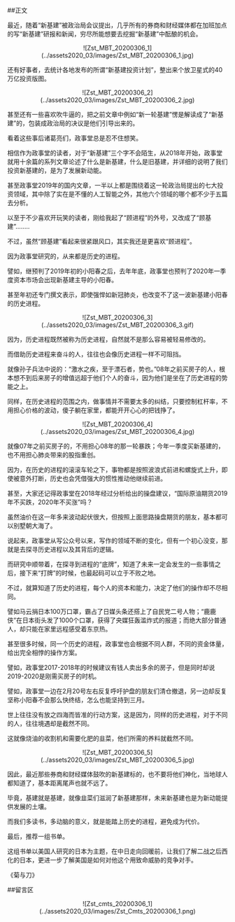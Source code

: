 ##正文

最近，随着“新基建”被政治局会议提出，几乎所有的券商和财经媒体都在加班加点的写“新基建”研报和新闻，穷尽所能想要去挖掘“新基建”中酝酿的机会。

 <div align="center">![Zst_MBT_20200306_1](../assets2020_03/images/Zst_MBT_20200306_1.jpg)</div>

还有好事者，去统计各地发布的所谓“新基建投资计划”，整出来个放卫星式的40万亿投资版图。

 <div align="center">![Zst_MBT_20200306_2](../assets2020_03/images/Zst_MBT_20200306_2.jpg)</div>

甚至还有一些喜欢吹牛逼的，把之前文章中例如“新一轮基建”愣是解读成了“新基建”的，包装成政治局的决议是他们引导出来的。

看着这些事后诸葛亮们，政事堂总是忍不住想笑。

相信作为政事堂的读者，对于“新基建”三个字不会陌生，从2018年开始，政事堂就用十余篇的系列文章论述了什么是新基建，什么是旧基建，并详细的说明了我们投资新基建的，是为了发展新动能。

甚至政事堂2019年的国内文章，一半以上都是围绕着这一轮政治局提出的七大投资领域，其中除了实在是不懂的人工智能之外，其他六个领域的哪个都不少于五篇去分析。

以至于不少喜欢开玩笑的读者，刚给我起了“顾进程”的外号，又改成了“顾基建”........

不过，虽然“顾基建”看起来很紧跟风口，其实我还是更喜欢“顾进程”。

因为政事堂研究的，从来都是历史的进程。

譬如，继预判了2019年初的小阳春之后，去年年底，政事堂也预判了2020年一季度资本市场会出现新基建主导的小阳春。

甚至年初还专门撰文表示，即使强悍如新冠肺炎，也改变不了这一波新基建小阳春的历史进程。

 <div align="center">![Zst_MBT_20200306_3](../assets2020_03/images/Zst_MBT_20200306_3.gif)</div>

因为，历史进程既然被称为历史进程，自然就不是那么容易被轻易修改的。

而借助历史进程来奋斗的人，往往也会像历史进程一样不可阻挡。

就像孙子兵法中说的：“激水之疾，至于漂石者，势也。”08年之前买房子的人，根本想不到后来房子的增值远超于他们个人的奋斗，因为他们是坐在了历史进程的势能之上。

同样，在历史进程的范围之内，做事情并不需要太多的纠结，只要控制杠杆率，不用担心价格的波动，傻子躺在家里，都能开开心心的把钱挣了。

 <div align="center">![Zst_MBT_20200306_4](../assets2020_03/images/Zst_MBT_20200306_4.jpg)</div>

就像07年之前买房子的，不用担心08年的那一轮暴跌；今年一季度买新基建的，也不用担心肺炎带来的股指重创。

因为，在历史的进程的滚滚车轮之下，事物都是按照波浪式前进和螺旋式上升，即使被意外打断，历史也会凭借强大的惯性推动他继续前进。

甚至，大家还记得政事堂在2018年经过分析给出的操盘建议，“国际原油期货2019年不买跌，2020年不买涨”吗？

虽然油价在这一年多来波动起伏很大，但按照上面思路操盘期货的朋友，基本都可以别墅朝大海了。

说起来，政事堂从写公众号以来，写作的领域不断的变化，但有一个初心没变，那就是去探寻历史进程以及其背后的逻辑。

而研究中顺带着，在探寻到进程的“底牌”，知道了未来一定会发生的一些事情之后，接下来“打牌”的时候，也最起码可以立于不败之地。

不过，就算知道了历史的进程，每个人的资本和能力，决定了他们的操作却不尽相同。

譬如马云捐日本100万口罩，霸占了日媒头条还搭上了自民党二号人物；“鹿鹿侠”在日本街头发了1000个口罩，获得了央媒狂轰滥炸式的报道；而绝大部分普通人，却只能在家里远程感受着东京热。

甚至很多时候，同一个历史的进程，政事堂也会根据不同人群，不同的资金体量，给出完全相悖的操作方案。

譬如，政事堂2017-2018年的时候建议有钱人卖出多余的房子，但是同时却说2019-2020是刚需买房子的时机。

譬如，政事堂一边在2月20号左右反复呼吁护盘的朋友们清仓撤退，另一边却反复坚称小阳春不会那么快终结，怎么也能坚持到三月。

世上往往没有放之四海而皆准的行动方案，这是因为，同样的历史进程，对于不同的人，往往境遇却是截然不同。

这就像烧油的收割机和需要化肥的韭菜，他们所需的养料就截然不同。

 <div align="center">![Zst_MBT_20200306_5](../assets2020_03/images/Zst_MBT_20200306_5.jpg)</div>

因此，最近那些券商和财经媒体鼓吹的新基建标的，也不要将他们神化，当地球人都知道了，基本距离尾声也就不远了。

毕竟，基建就是基建，就像韭菜们滋润了新基建那样，未来新基建也是为新动能提供发展的土壤。

而我们多读书，多动脑的意义，就是能踏上历史的进程，避免成为代价。


最后，推荐一组书单。

这组书单以美国人研究的日本为主题，在中日走向回暖前，让我们了解二战之后西化的日本，更进一步了解美国是如何对他这个用致命威胁的竞争对手。

《菊与刀》

##留言区
 <div align="center">![Zst_cmts_20200306_1](../assets2020_03/images/Zst_Cmts_20200306_1.png)</div>
